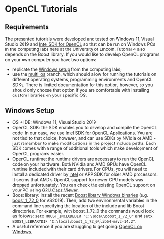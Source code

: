 # OpenCL Tutorials

## Requirements

The presented tutorials were developed and tested on Windows 11, Visual Studio 2019 and [Intel SDK for OpenCL](https://software.intel.com/en-us/intel-opencl) so that can be run on Windows PCs in the computing labs here at the University of Lincoln. Tutorial 4 also depends on the Boost library. If you would like to develop OpenCL programs on your own computer you have two options:
 - replicate the [Windows setup](#windows-setup) from the computing labs;
 - use the [multi_os](https://github.com/gcielniak/OpenCL-Tutorials/tree/multi_os) branch, which should allow for running the tutorials on different operating systems, programming environments and OpenCL SDKs. There is limited documentation for this option, however, so you should only choose that option if you are comfortable with installing custom libraries on your specific OS.
 
## Windows Setup
 - OS + IDE: Windows 11, Visual Studio 2019
 - OpenCL SDK: the SDK enables you to develop and compile the OpenCL code. In our case, we use [Intel SDK for OpenCL Applications](https://software.intel.com/en-us/intel-opencl). You are not tied to that choice, however, and can use SDKs by NVidia or AMD - just remember to make modifications in the project include paths. Each SDK comes with a range of additional tools which make development of OpenCL programs easier.
 - OpenCL runtime: the runtime drivers are necessary to run the OpenCL code on your hardware. Both NVidia and AMD GPUs have OpenCL runtime included with their card drivers. For CPUs, you will need to install a dedicated driver by [Intel](https://software.intel.com/en-us/articles/opencl-drivers) or APP SDK for older AMD processors. It seems that AMD’s OpenCL support for newer CPU models was dropped unfortunately. You can check the existing OpenCL support on your PC using [GPU Caps Viewer](http://www.ozone3d.net/gpu_caps_viewer/).
 - Boost library: install the recent [Boost library Windows binaries](https://sourceforge.net/projects/boost/files/boost-binaries/) (e.g. [boost_1_72_0](https://sourceforge.net/projects/boost/files/boost-binaries/1.72.0/boost_1_72_0-msvc-14.2-64.exe/download) for VS2019). Then, add two environmental variables in the command line specifying the location of the include and lib Boost directories. For example, with boost_1_72_0 the commands would look as follows: `setx BOOST_INCLUDEDIR "C:\local\boost_1_72_0"` and `setx BOOST_LIBRARYDIR "C:\local\boost_1_72_0\lib64-msvc-14.2"`.
 - A useful reference if you are struggling to get going: [OpenCL on Windows](http://streamcomputing.eu/blog/2015-03-16/how-to-install-opencl-on-windows/).
